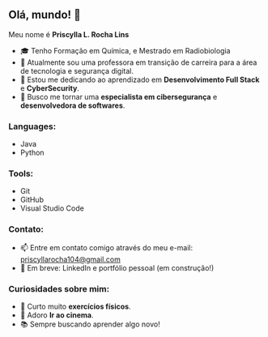 ## Olá, mundo! 👋

Meu nome é **Priscylla L. Rocha Lins**

- 🎓 Tenho Formação em Química, e Mestrado em Radiobiologia
- 🔭 Atualmente sou uma professora em transição de carreira para a área de tecnologia e segurança digital.
- 🌱 Estou me dedicando ao aprendizado em **Desenvolvimento Full Stack** e **CyberSecurity**.
- 👯 Busco me tornar uma **especialista em cibersegurança** e **desenvolvedora de softwares**.

### Languages: 
- Java
- Python
  
### Tools: 

- Git 
- GitHub
- Visual Studio Code

### Contato: 

- 📫 Entre em contato comigo através do meu e-mail: priscyllarocha104@gmail.com
- 💼 Em breve: LinkedIn e portfólio pessoal (em construção!)

### Curiosidades sobre mim:

- 💪 Curto muito **exercícios físicos**.
- 🍿 Adoro **Ir ao cinema**.
- 📚 Sempre buscando aprender algo novo!


